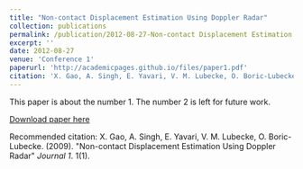 ```yaml
---
title: "Non-contact Displacement Estimation Using Doppler Radar"
collection: publications
permalink: /publication/2012-08-27-Non-contact Displacement Estimation Using Doppler Radar.md
excerpt: ''
date: 2012-08-27
venue: 'Conference 1'
paperurl: 'http://academicpages.github.io/files/paper1.pdf'
citation: 'X. Gao, A. Singh, E. Yavari, V. M. Lubecke, O. Boric-Lubecke, (2009). &quot;Paper Title Number 1.&quot; <i>Journal 1</i>. 1(1).'
---
```

This paper is about the number 1. The number 2 is left for future work.

[Download paper here](http://academicpages.github.io/files/paper1.pdf)

Recommended citation: X. Gao, A. Singh, E. Yavari, V. M. Lubecke, O. Boric-Lubecke. (2009). "Non-contact Displacement Estimation Using Doppler Radar" <i>Journal 1</i>. 1(1).
